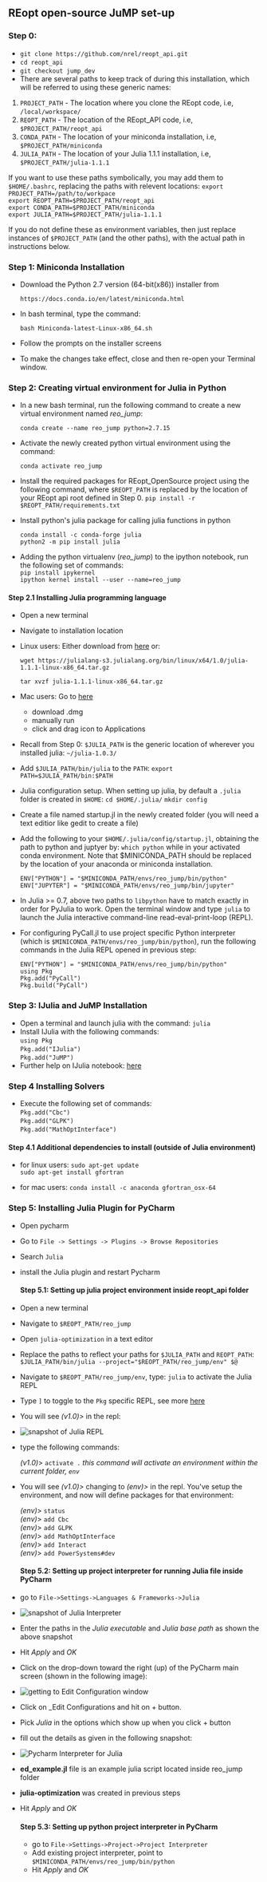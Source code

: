 ## REopt open-source JuMP set-up 

### Step 0: 
- `git clone https://github.com/nrel/reopt_api.git`  
- `cd reopt_api`  
- `git checkout jump_dev`  
- There are several paths to keep track of during this installation, which will be referred to using these generic names:
1. `PROJECT_PATH` - The location where you clone the REopt code, i.e, `/local/workspace/`
2. `REOPT_PATH` - The location of the REopt_API code, i.e, `$PROJECT_PATH/reopt_api`
3. `CONDA_PATH` - The location of your miniconda installation, i.e, `$PROJECT_PATH/miniconda`
4. `JULIA_PATH` - The location of your Julia 1.1.1 installation, i.e, `$PROJECT_PATH/julia-1.1.1`

If you want to use these paths symbolically, you may add them to `$HOME/.bashrc`, replacing the paths with relevent locations:
`export PROJECT_PATH=/path/to/workpace`  
`export REOPT_PATH=$PROJECT_PATH/reopt_api`  
`export CONDA_PATH=$PROJECT_PATH/miniconda`  
`export JULIA_PATH=$PROJECT_PATH/julia-1.1.1`  

If you do not define these as environment variables, then just replace instances of `$PROJECT_PATH` (and the other paths), with the actual path in instructions below.



### Step 1: Miniconda Installation
- Download the Python 2.7 version (64-bit(x86)) installer from

     `https://docs.conda.io/en/latest/miniconda.html`

- In bash terminal, type the command:

     `bash Miniconda-latest-Linux-x86_64.sh`

- Follow the prompts on the installer screens
- To make the changes take effect, close and then re-open your Terminal window.


### Step 2: Creating virtual environment for Julia in  **Python**

- In a new bash terminal, run the following command to create a new virtual environment named *reo_jump*:  

    `conda create --name reo_jump python=2.7.15`
  
 - Activate the newly created python virtual environment using the command:  

    `conda activate reo_jump`

- Install the required packages for REopt_OpenSource project using the following command, where `$REOPT_PATH` is replaced by the location of your REopt api root defined in Step 0.
    `pip install -r $REOPT_PATH/requirements.txt`

- Install python's julia package for calling julia functions in python  

    `conda install -c conda-forge julia`  
    `python2 -m pip install julia`

- Adding the python virtualenv (_reo_jump_)  to the ipython notebook, run the following set of commands:  
    `pip install ipykernel`  
    `ipython kernel install --user --name=reo_jump`
 
#### Step 2.1 Installing Julia programming language
- Open a new terminal
- Navigate to installation location
- Linux users: Either download from <a href="https://julialang.org/downloads" target="blank">here</a> or:  

     `wget https://julialang-s3.julialang.org/bin/linux/x64/1.0/julia-1.1.1-linux-x86_64.tar.gz`

    `tar xvzf julia-1.1.1-linux-x86_64.tar.gz`
- Mac users: Go to <a href="https://julialang.org/downloads" target="blank">here</a> 
    - download .dmg 
    - manually run
    - click and drag icon to Applications
- Recall from Step 0: `$JULIA_PATH` is the generic location of wherever you installed julia: `~/julia-1.0.3/`
- Add `$JULIA_PATH/bin/julia` to the `PATH`: `export PATH=$JULIA_PATH/bin:$PATH`
   
- Julia configuration setup.  When setting up julia, by default a `.julia` folder is created in `$HOME`:
     `cd $HOME/.julia/`
     `mkdir config`

- Create a file named startup.jl in the newly created folder (you will need a text editior like gedit to create a file)
- Add the following to your `$HOME/.julia/config/startup.jl`, obtaining the path to python and juptyer by: `which python` while in your activated conda environment.  Note that $MINICONDA_PATH should be replaced by the location of your anaconda or miniconda installation.

    `ENV["PYTHON"] = "$MINICONDA_PATH/envs/reo_jump/bin/python"`  
    `ENV["JUPYTER"] = "$MINICONDA_PATH/envs/reo_jump/bin/jupyter"`

- In Julia >= 0.7, above two paths to `libpython` have to match exactly in order for PyJulia to work. Open the terminal window and type `julia` to launch the Julia interactive command-line read-eval-print-loop (REPL).  
- For configuring PyCall.jl to use project specific Python interpreter (which is `$MINICONDA_PATH/envs/reo_jump/bin/python`), run the following commands in the Julia REPL opened in previous step:  

    `ENV["PYTHON"] = "$MINICONDA_PATH/envs/reo_jump/bin/python"`  
    `using Pkg`  
    `Pkg.add("PyCall")`  
    `Pkg.build("PyCall")`    

### Step 3: IJulia and JuMP Installation

- Open a terminal and launch julia with the command: `julia`
- Install IJulia with the following commands:  
     `using Pkg`  
     `Pkg.add("IJulia")`  
     `Pkg.add("JuMP")`  
- Further help on IJulia notebook:  [here](https://github.com/JuliaLang/IJulia.jl)

### Step 4 Installing Solvers
- Execute the following set of commands:  
     `Pkg.add("Cbc")`  
     `Pkg.add("GLPK")`  
     `Pkg.add("MathOptInterface")`   

#### Step 4.1 Additional dependencies to install (outside of Julia environment)

- for linux users:
    `sudo apt-get update`  
    `sudo apt-get install gfortran`
 
- for mac users:
    `conda install -c anaconda gfortran_osx-64`

### Step 5: Installing **Julia Plugin** for PyCharm
- Open pycharm
- Go to `File -> Settings -> Plugins -> Browse Repositories`
- Search `Julia`
- install the Julia plugin and restart Pycharm

  #### Step 5.1: Setting up julia project environment inside reopt_api folder
- Open a new terminal
- Navigate to `$REOPT_PATH/reo_jump`
- Open `julia-optimization` in a text editor
- Replace the paths to reflect your paths for `$JULIA_PATH` and `REOPT_PATH`: `$JULIA_PATH/bin/julia --project="$REOPT_PATH/reo_jump/env" $@`
- Navigate to `$REOPT_PATH/reo_jump/env`, type: `julia` to activate the Julia REPL
- Type `]` to toggle to the `Pkg` specific REPL, see more [here](https://docs.julialang.org/en/v1/stdlib/Pkg/index.html)
- You will see *_(v1.0)>_* in the repl:
- ![snapshot of Julia REPL](julia_REPL.png)  
- type the following commands:

     *_(v1.0)_*>  `activate .`  _this command will activate an environment within the current folder, `env`_
     
- You will see *_(v1.0)>_* changing to *_(env)>_* in the repl.  You've setup the environment, and now will define packages for that environment:

     *_(env)_*>  `status`  
     *_(env)_*>  `add Cbc`  
     *_(env)_*>  `add GLPK`  
     *_(env)_*>  `add MathOptInterface`  
     *_(env)_*>   `add Interact`  
     *_(env)_*>   `add PowerSystems#dev`


  #### Step 5.2: Setting up project interpreter for running Julia file inside PyCharm
- go to `File->Settings->Languages & Frameworks->Julia`
- ![snapshot of Julia Interpreter](Pycharm_Julia_Interpreter_setting.png)  
- Enter the paths in the  _Julia executable_ and _Julia base path_ as shown the above snapshot
- Hit _Apply_ and _OK_
- Click on the drop-down toward the right (up) of the PyCharm main screen (shown in the following  image):  
- ![getting to _Edit Configuration_ window](edit_config_1.png)  
- Click on _Edit Configurations and hit on + button.
- Pick _Julia_ in the options which show up when you click + button
- fill out the details as given in the following snapshot:  
- ![Pycharm Interpreter for Julia](edit_config_2.png)  
- __ed_example.jl__ file is an example julia script located inside reo_jump folder
- __julia-optimization__ was created in previous steps
- Hit _Apply_ and _OK_  

  #### Step 5.3: Setting up python project interpreter in PyCharm
  - go to `File->Settings->Project->Project Interpreter`
  - Add existing project interpreter, point to `$MINICONDA_PATH/envs/reo_jump/bin/python`
  - Hit _Apply_ and _OK_

